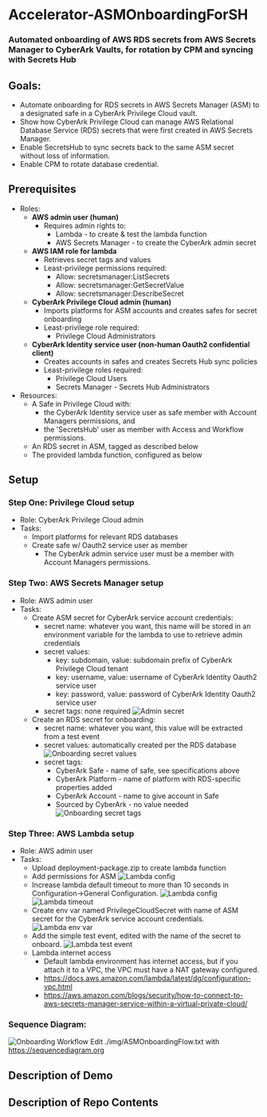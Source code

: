 # Accelerator-ASMOnboardingForSH
### Automated onboarding of AWS RDS secrets from AWS Secrets Manager to CyberArk Vaults, for rotation by CPM and syncing with Secrets Hub

## Goals:
- Automate onboarding for RDS secrets in AWS Secrets Manager (ASM) to a designated safe in a CyberArk Privilege Cloud vault.
- Show how CyberArk Privilege Cloud can manage AWS Relational Database Service (RDS) secrets that were first created in AWS Secrets Manager.
- Enable SecretsHub to sync secrets back to the same ASM secret without loss of information.
- Enable CPM to rotate database credential.

## Prerequisites
- Roles:
  - **AWS admin user (human)**
    - Requires admin rights to:
      - Lambda - to create & test the lambda function
      - AWS Secrets Manager - to create the CyberArk admin secret
  - **AWS IAM role for lambda**
    - Retrieves secret tags and values
    - Least-privilege permissions required:
      - Allow: secretsmanager:ListSecrets
      - Allow: secretsmanager:GetSecretValue
      - Allow: secretsmanager:DescribeSecret
  - **CyberArk Privilege Cloud admin (human)**
    - Imports platforms for ASM accounts and creates safes for secret onboarding
    - Least-privilege role required:
      - Privilege Cloud Administrators
  - **CyberArk Identity service user (non-human Oauth2 confidential client)**
    - Creates accounts in safes and creates Secrets Hub sync policies
    - Least-privilege roles required:
      - Privilege Cloud Users
      - Secrets Manager - Secrets Hub Administrators
- Resources:
  - A Safe in Privilege Cloud with:
    - the CyberArk Identity service user as safe member with Account Managers permissions, and
    - the 'SecretsHub' user as member with Access and Workflow permissions.
  - An RDS secret in ASM, tagged as described below
  - The provided lambda function, configured as below

## Setup
### Step One: Privilege Cloud setup
- Role: CyberArk Privilege Cloud admin
- Tasks:
  - Import platforms for relevant RDS databases
  - Create safe w/ Oauth2 service user as member
    - The CyberArk admin service user must be a member with Account Managers permissions.

### Step Two: AWS Secrets Manager setup
- Role: AWS admin user
- Tasks:
  - Create ASM secret for CyberArk service account credentials:
    - secret name: whatever you want, this name will be stored in an environment variable for the lambda to use to retrieve admin credentials
    - secret values:
      - key: subdomain, value: subdomain prefix of CyberArk Privilege Cloud tenant
      - key: username, value: username of CyberArk Identity Oauth2 service user
      - key: password, value: password of CyberArk Identity Oauth2 service user
    - secret tags: none required
    ![Admin secret](https://github.com/conjurdemos/Accelerator-ASMOnboardingForSH/blob/main/img/admin-secret.png?raw=true)
  - Create an RDS secret for onboarding:
    - secret name: whatever you want, this value will be extracted from a test event
    - secret values: automatically created per the RDS database
    ![Onboarding secret values](https://github.com/conjurdemos/Accelerator-ASMOnboardingForSH/blob/main/img/rds-values.png?raw=true)
    - secret tags:
      - CyberArk Safe - name of safe, see specifications above
      - CyberArk Platform - name of platform with RDS-specific properties added
      - CyberArk Account - name to give account in Safe
      - Sourced by CyberArk - no value needed
    ![Onboarding secret tags](https://github.com/conjurdemos/Accelerator-ASMOnboardingForSH/blob/main/img/rds-tags.png?raw=true)

### Step Three: AWS Lambda setup
- Role: AWS admin user
- Tasks:
  - Upload deployment-package.zip to create lambda function
  - Add permissions for ASM
  ![Lambda config](https://github.com/conjurdemos/Accelerator-ASMOnboardingForSH/blob/main/img/lambda-permissions.png?raw=true)
  - Increase lambda default timeout to more than 10 seconds in Configuration->General Configuration.
  ![Lambda config](https://github.com/conjurdemos/Accelerator-ASMOnboardingForSH/blob/main/img/lambda-config.png?raw=true)
  ![Lambda timeout](https://github.com/conjurdemos/Accelerator-ASMOnboardingForSH/blob/main/img/lambda-timeout.png?raw=true)
  - Create env var named PrivilegeCloudSecret with name of ASM secret for the CyberArk service account credentials.
  ![Lambda env var](https://github.com/conjurdemos/Accelerator-ASMOnboardingForSH/blob/main/img/lambda-env-vars.png?raw=true)
  - Add the simple test event, edited with the name of the secret to onboard.
  ![Lambda test event](https://github.com/conjurdemos/Accelerator-ASMOnboardingForSH/blob/main/img/test-event.png?raw=true)
  - Lambda internet access
    - Default lambda environment has internet access, but if you attach it to a VPC, the VPC must have a NAT gateway configured.
    - https://docs.aws.amazon.com/lambda/latest/dg/configuration-vpc.html
    - https://aws.amazon.com/blogs/security/how-to-connect-to-aws-secrets-manager-service-within-a-virtual-private-cloud/

### Sequence Diagram:
![Onboarding Workflow](https://github.com/conjurdemos/Accelerator-ASMOnboardingForSH/blob/main/img/ASMOnboardingFlow.png?raw=true)
Edit ./img/ASMOnboardingFlow.txt with https://sequencediagram.org

## Description of Demo

## Description of Repo Contents
